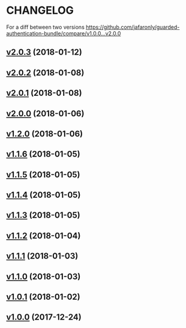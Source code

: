 CHANGELOG
=========

For a diff between two versions https://github.com/jafaronly/guarded-authentication-bundle/compare/v1.0.0...v2.0.0

## [v2.0.3](https://github.com/jafaronly/guarded-authentication-bundle/tree/v2.0.3) (2018-01-12)

## [v2.0.2](https://github.com/jafaronly/guarded-authentication-bundle/tree/v2.0.2) (2018-01-08)

## [v2.0.1](https://github.com/jafaronly/guarded-authentication-bundle/tree/v2.0.1) (2018-01-08)

## [v2.0.0](https://github.com/jafaronly/guarded-authentication-bundle/tree/v2.0.0) (2018-01-06)

## [v1.2.0](https://github.com/jafaronly/guarded-authentication-bundle/tree/v1.2.0) (2018-01-06)

## [v1.1.6](https://github.com/jafaronly/guarded-authentication-bundle/tree/v1.1.6) (2018-01-05)

## [v1.1.5](https://github.com/jafaronly/guarded-authentication-bundle/tree/v1.1.5) (2018-01-05)

## [v1.1.4](https://github.com/jafaronly/guarded-authentication-bundle/tree/v1.1.4) (2018-01-05)

## [v1.1.3](https://github.com/jafaronly/guarded-authentication-bundle/tree/v1.1.3) (2018-01-05)

## [v1.1.2](https://github.com/jafaronly/guarded-authentication-bundle/tree/v1.1.2) (2018-01-04)

## [v1.1.1](https://github.com/jafaronly/guarded-authentication-bundle/tree/v1.1.1) (2018-01-03)

## [v1.1.0](https://github.com/jafaronly/guarded-authentication-bundle/tree/v1.1.0) (2018-01-03)

## [v1.0.1](https://github.com/jafaronly/guarded-authentication-bundle/tree/v1.0.1) (2018-01-02)

## [v1.0.0](https://github.com/jafaronly/guarded-authentication-bundle/tree/v1.0.0) (2017-12-24)

